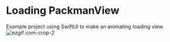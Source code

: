 # Loading PackmanView
Example project using SwiftUI to make an animating loading view.  
![ezgif com-crop-2](https://github.com/abraaoan/LoadingPackmanView/assets/1753630/cd2402f2-977d-41f9-83ae-6dcd143c7d76)
